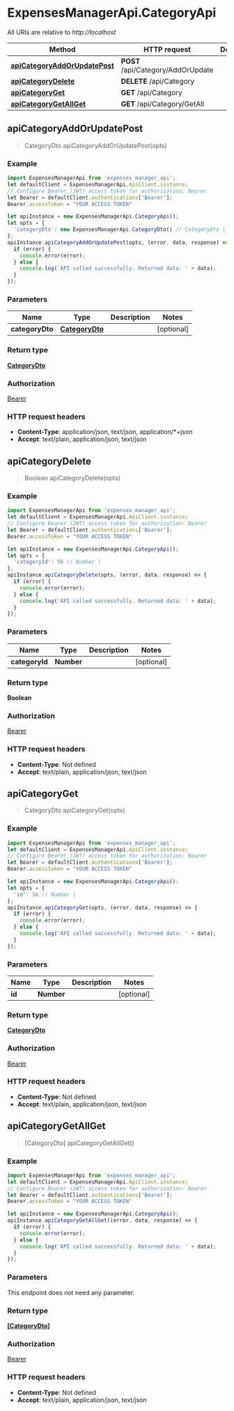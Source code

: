 # ExpensesManagerApi.CategoryApi

All URIs are relative to *http://localhost*

 Method                                                                      | HTTP request                       | Description 
-----------------------------------------------------------------------------|------------------------------------|-------------
 [**apiCategoryAddOrUpdatePost**](CategoryApi.md#apiCategoryAddOrUpdatePost) | **POST** /api/Category/AddOrUpdate |
 [**apiCategoryDelete**](CategoryApi.md#apiCategoryDelete)                   | **DELETE** /api/Category           |
 [**apiCategoryGet**](CategoryApi.md#apiCategoryGet)                         | **GET** /api/Category              |
 [**apiCategoryGetAllGet**](CategoryApi.md#apiCategoryGetAllGet)             | **GET** /api/Category/GetAll       |

## apiCategoryAddOrUpdatePost

> CategoryDto apiCategoryAddOrUpdatePost(opts)

### Example

```javascript
import ExpensesManagerApi from 'expenses_manager_api';
let defaultClient = ExpensesManagerApi.ApiClient.instance;
// Configure Bearer (JWT) access token for authorization: Bearer
let Bearer = defaultClient.authentications['Bearer'];
Bearer.accessToken = "YOUR ACCESS TOKEN"

let apiInstance = new ExpensesManagerApi.CategoryApi();
let opts = {
  'categoryDto': new ExpensesManagerApi.CategoryDto() // CategoryDto | 
};
apiInstance.apiCategoryAddOrUpdatePost(opts, (error, data, response) => {
  if (error) {
    console.error(error);
  } else {
    console.log('API called successfully. Returned data: ' + data);
  }
});
```

### Parameters

 Name            | Type                              | Description | Notes      
-----------------|-----------------------------------|-------------|------------
 **categoryDto** | [**CategoryDto**](CategoryDto.md) |             | [optional] 

### Return type

[**CategoryDto**](CategoryDto.md)

### Authorization

[Bearer](../README.md#Bearer)

### HTTP request headers

- **Content-Type**: application/json, text/json, application/*+json
- **Accept**: text/plain, application/json, text/json

## apiCategoryDelete

> Boolean apiCategoryDelete(opts)

### Example

```javascript
import ExpensesManagerApi from 'expenses_manager_api';
let defaultClient = ExpensesManagerApi.ApiClient.instance;
// Configure Bearer (JWT) access token for authorization: Bearer
let Bearer = defaultClient.authentications['Bearer'];
Bearer.accessToken = "YOUR ACCESS TOKEN"

let apiInstance = new ExpensesManagerApi.CategoryApi();
let opts = {
  'categoryId': 56 // Number | 
};
apiInstance.apiCategoryDelete(opts, (error, data, response) => {
  if (error) {
    console.error(error);
  } else {
    console.log('API called successfully. Returned data: ' + data);
  }
});
```

### Parameters

 Name           | Type       | Description | Notes      
----------------|------------|-------------|------------
 **categoryId** | **Number** |             | [optional] 

### Return type

**Boolean**

### Authorization

[Bearer](../README.md#Bearer)

### HTTP request headers

- **Content-Type**: Not defined
- **Accept**: text/plain, application/json, text/json

## apiCategoryGet

> CategoryDto apiCategoryGet(opts)

### Example

```javascript
import ExpensesManagerApi from 'expenses_manager_api';
let defaultClient = ExpensesManagerApi.ApiClient.instance;
// Configure Bearer (JWT) access token for authorization: Bearer
let Bearer = defaultClient.authentications['Bearer'];
Bearer.accessToken = "YOUR ACCESS TOKEN"

let apiInstance = new ExpensesManagerApi.CategoryApi();
let opts = {
  'id': 56 // Number | 
};
apiInstance.apiCategoryGet(opts, (error, data, response) => {
  if (error) {
    console.error(error);
  } else {
    console.log('API called successfully. Returned data: ' + data);
  }
});
```

### Parameters

 Name   | Type       | Description | Notes      
--------|------------|-------------|------------
 **id** | **Number** |             | [optional] 

### Return type

[**CategoryDto**](CategoryDto.md)

### Authorization

[Bearer](../README.md#Bearer)

### HTTP request headers

- **Content-Type**: Not defined
- **Accept**: text/plain, application/json, text/json

## apiCategoryGetAllGet

> [CategoryDto] apiCategoryGetAllGet()

### Example

```javascript
import ExpensesManagerApi from 'expenses_manager_api';
let defaultClient = ExpensesManagerApi.ApiClient.instance;
// Configure Bearer (JWT) access token for authorization: Bearer
let Bearer = defaultClient.authentications['Bearer'];
Bearer.accessToken = "YOUR ACCESS TOKEN"

let apiInstance = new ExpensesManagerApi.CategoryApi();
apiInstance.apiCategoryGetAllGet((error, data, response) => {
  if (error) {
    console.error(error);
  } else {
    console.log('API called successfully. Returned data: ' + data);
  }
});
```

### Parameters

This endpoint does not need any parameter.

### Return type

[**[CategoryDto]**](CategoryDto.md)

### Authorization

[Bearer](../README.md#Bearer)

### HTTP request headers

- **Content-Type**: Not defined
- **Accept**: text/plain, application/json, text/json

